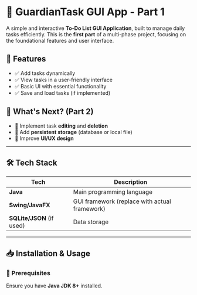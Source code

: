 # 📝 GuardianTask GUI App - Part 1

A simple and interactive **To-Do List GUI Application**, built to manage daily tasks efficiently. This is the **first part** of a multi-phase project, focusing on the foundational features and user interface.

## 🎯 Features  
- ✅ Add tasks dynamically  
- ✅ View tasks in a user-friendly interface  
- ✅ Basic UI with essential functionality  
- ✅ Save and load tasks (if implemented)  

## 📌 What's Next? (Part 2)  
- 🔹 Implement task **editing** and **deletion**  
- 🔹 Add **persistent storage** (database or local file)  
- 🔹 Improve **UI/UX design**  

---

## 🛠️ Tech Stack  
| Tech | Description |
|------|------------|
| **Java** | Main programming language |
| **Swing/JavaFX** | GUI framework (replace with actual framework) |
| **SQLite/JSON** (if used) | Data storage |

---

## 📥 Installation & Usage  
### 🔹 Prerequisites  
Ensure you have **Java JDK 8+** installed.
